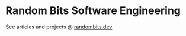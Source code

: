# Random Bits Software Engineering

See articles and projects @ [randombits.dev](https://randombits.dev)
